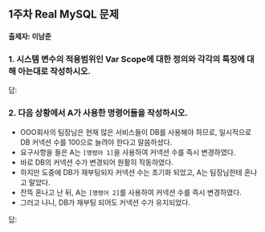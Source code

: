 ## 1주차 Real MySQL 문제
#### 출제자: 이남준

### 1. 시스템 변수의 적용범위인 Var Scope에 대한 정의와 각각의 특징에 대해 아는대로 작성하시오.

답:


### 2. 다음 상황에서 A가 사용한 명령어들을 작성하시오.
- OOO회사의 팀장님은 현재 많은 서비스들이 DB를 사용해야 하므로, 일시적으로 DB 커넥션 수를 100으로 늘려야 한다고 말씀하셨다.
- 요구사항을 들은 A는 `[명령어 1]`을 사용하여 커넥션 수를 즉시 변경하였다.
- 바로 DB의 커넥션 수가 변경되어 원활히 작동하였다.
- 하지만 도중에 DB가 재부팅되자 커넥션 수는 초기화 되었고, A는 팀장님한테 혼나고 말았다.
- 잔뜩 혼나고 난 뒤, A는 `[명령어 2]`를 사용하여 커넥션 수를 즉시 변경하였다.
- 그러고 나니, DB가 재부팅 되어도 커넥션 수가 유지되었다.

답: